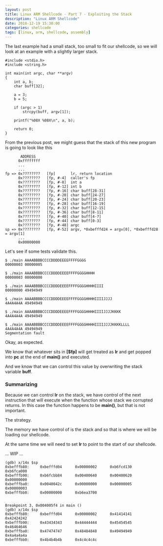 ```yaml
---
layout: post
title: Linux ARM Shellcode - Part 7 - Exploiting the Stack
description: "Linux ARM Shellcode"
date: 2018-12-19 15:30:00
categories: shellcode
tags: [linux, arm, shellcode, assembly]
---
```


The last example had a small stack, too small to fit our shellcode, so we will look at an example with a slightly larger stack.

	#include <stdio.h>
	#include <string.h>

	int main(int argc, char **argv)
	{
		int a, b;
		char buff[32];

		a = 3;
		b = 5;

		if (argc > 1)
			strcpy(buff, argv[1]);

		printf("%08X %08X\n", a, b);

		return 0;
	}

From the previous post, we might guess that the stack of this new program is going to look like this

           ADDRESS   
          0xffffffff
          ...
          ...        
    fp => 0x????????   [fp]       lr, return location
          0x????????   [fp, #-4]  caller's fp
          0x????????   [fp, #-8]  int a
          0x????????   [fp, #-12] int b
		  0x????????   [fp, #-16] char buff[28-31]
		  0x????????   [fp, #-20] char buff[24-27]
		  0x????????   [fp, #-24] char buff[20-23]
		  0x????????   [fp, #-28] char buff[16-19]
		  0x????????   [fp, #-32] char buff[12-15]
		  0x????????   [fp, #-36] char buff[8-11]
          0x????????   [fp, #-40] char buff[4-7]
          0x????????   [fp, #-44] char buff[0-3]
          0x????????   [fp, #-48] argc
    sp => 0x????????   [fp, #-52] argv, *0xbefffd24 = argv[0], *0xbefffd28 = argv[1]
          ...   
          0x00000000

Let's see if some tests validate this.

	$ ./main AAAABBBBCCCCDDDDEEEEFFFFGGGG
	00000003 00000005

	$ ./main AAAABBBBCCCCDDDDEEEEFFFFGGGGHHHH
	00000003 00000000

	$ ./main AAAABBBBCCCCDDDDEEEEFFFFGGGGHHHHIIII
	00000000 49494949

	$ ./main AAAABBBBCCCCDDDDEEEEFFFFGGGGHHHHIIIIJJJJ
	4A4A4A4A 49494949

	$ ./main AAAABBBBCCCCDDDDEEEEFFFFGGGGHHHHIIIIJJJJKKKK
	4A4A4A4A 49494949

	$ ./main AAAABBBBCCCCDDDDEEEEFFFFGGGGHHHHIIIIJJJJKKKKLLLL
	4A4A4A4A 49494949
	Segmentation fault

Okay, as expected.
		  
We know that whatever sits in **[$fp]** will get treated as **lr** and get popped into **pc** at the end of **main()** and executed.

And we know that we can control this value by overwriting the stack variable **buff**.

### Summarizing

Because we can control **lr** on the stack, we have control of the next instruction that will execute when the function whose stack we corrupted returns.
In this case the function happens to be **main()**, but that is not important.

The strategy.

The memory we have control of is the stack and so that is where we will be loading our shellcode.

At the same time we will need to set **lr** to point to the start of our shellcode.

... WIP ...

	(gdb) x/14x $sp
	0xbefffb80:     0xbefffd04      0x00000002      0xb6fcd130      0xb6fca000
	0xbefffb90:     0xb6fcbb84      0x00400640      0x00400620      0x00000000
	0xbefffba0:     0x0040042c      0x00000000      0x00000005      0x00000003
	0xbefffbb0:     0x00000000      0xb6ea3700


	Breakpoint 3, 0x004005f4 in main ()
	(gdb) x/14x $sp
	0xbefffb80:     0xbefffd04      0x00000002      0x41414141      0x42424242
	0xbefffb90:     0x43434343      0x44444444      0x45454545      0x46464646
	0xbefffba0:     0x47474747      0x48484848      0x49494949      0x4a4a4a4a
	0xbefffbb0:     0x4b4b4b4b      0x4c4c4c4c



